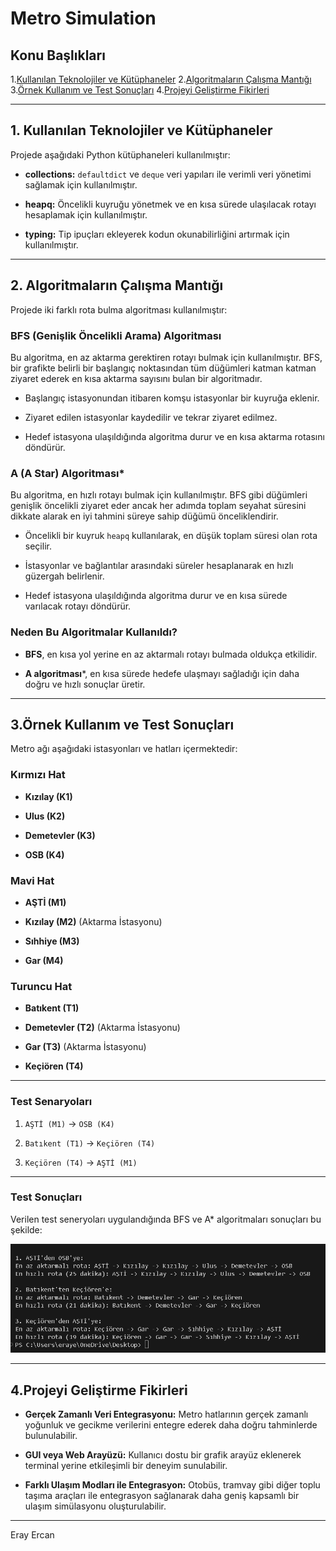 # Metro Simulation

## Konu Başlıkları
1.[Kullanılan Teknolojiler ve Kütüphaneler](#kullanılanteknolojilervekutuphaneler)
2.[Algoritmaların Çalışma Mantığı](#2-algoritmaların-çalışma-mantığı)
3.[Örnek Kullanım ve Test Sonuçları]()
4.[Projeyi Geliştirme Fikirleri]()

---

## 1. Kullanılan Teknolojiler ve Kütüphaneler

Projede aşağıdaki Python kütüphaneleri kullanılmıştır:

- **collections:** `defaultdict` ve `deque` veri yapıları ile verimli veri yönetimi sağlamak için kullanılmıştır.

- **heapq:** Öncelikli kuyruğu yönetmek ve en kısa sürede ulaşılacak rotayı hesaplamak için kullanılmıştır.

- **typing:** Tip ipuçları ekleyerek kodun okunabilirliğini artırmak için kullanılmıştır.
---

  ## 2. Algoritmaların Çalışma Mantığı
Projede iki farklı rota bulma algoritması kullanılmıştır:

### BFS (Genişlik Öncelikli Arama) Algoritması
Bu algoritma, en az aktarma gerektiren rotayı bulmak için kullanılmıştır. BFS, bir grafikte belirli bir başlangıç noktasından tüm düğümleri katman katman ziyaret ederek en kısa aktarma sayısını bulan bir algoritmadır.
- Başlangıç istasyonundan itibaren komşu istasyonlar bir kuyruğa eklenir.

- Ziyaret edilen istasyonlar kaydedilir ve tekrar ziyaret edilmez.

- Hedef istasyona ulaşıldığında algoritma durur ve en kısa aktarma rotasını döndürür.

### A (A Star) Algoritması*

Bu algoritma, en hızlı rotayı bulmak için kullanılmıştır. BFS gibi düğümleri genişlik öncelikli ziyaret eder ancak her adımda toplam seyahat süresini dikkate alarak en iyi tahmini süreye sahip düğümü önceliklendirir.
- Öncelikli bir kuyruk `heapq` kullanılarak, en düşük toplam süresi olan rota seçilir.

- İstasyonlar ve bağlantılar arasındaki süreler hesaplanarak en hızlı güzergah belirlenir.

- Hedef istasyona ulaşıldığında algoritma durur ve en kısa sürede varılacak rotayı döndürür.
  
### Neden Bu Algoritmalar Kullanıldı?

- **BFS**, en kısa yol yerine en az aktarmalı rotayı bulmada oldukça etkilidir.

- **A algoritması***, en kısa sürede hedefe ulaşmayı sağladığı için daha doğru ve hızlı sonuçlar üretir.
---

## 3.Örnek Kullanım ve Test Sonuçları

Metro ağı aşağıdaki istasyonları ve hatları içermektedir:

### Kırmızı Hat

- **Kızılay (K1)**

- **Ulus (K2)**

- **Demetevler (K3)**

- **OSB (K4)**

### Mavi Hat

- **AŞTİ (M1)**

- **Kızılay (M2)** (Aktarma İstasyonu)

- **Sıhhiye (M3)**

- **Gar (M4)**

### Turuncu Hat

- **Batıkent (T1)**

- **Demetevler (T2)** (Aktarma İstasyonu)

- **Gar (T3)** (Aktarma İstasyonu)

- **Keçiören (T4)**
---

### Test Senaryoları

1. `AŞTİ (M1)` -> `OSB (K4)`


2. `Batıkent (T1)` -> `Keçiören (T4)`


3. `Keçiören (T4)` -> `AŞTİ (M1)`
---

### Test Sonuçları

Verilen test seneryoları uygulandığında BFS ve A* algoritmaları sonuçları bu şekilde:

![Test Sonuçları](https://github.com/erayyercan/Metro_Simulation/blob/main/image/results.png)

---

## 4.Projeyi Geliştirme Fikirleri

- **Gerçek Zamanlı Veri Entegrasyonu:** Metro hatlarının gerçek zamanlı yoğunluk ve gecikme verilerini entegre ederek daha doğru tahminlerde bulunulabilir.

- **GUI veya Web Arayüzü:** Kullanıcı dostu bir grafik arayüz eklenerek terminal yerine etkileşimli bir deneyim sunulabilir.

- **Farklı Ulaşım Modları ile Entegrasyon:** Otobüs, tramvay gibi diğer toplu taşıma araçları ile entegrasyon sağlanarak daha geniş kapsamlı bir ulaşım simülasyonu oluşturulabilir.

 ---
Eray Ercan
 
